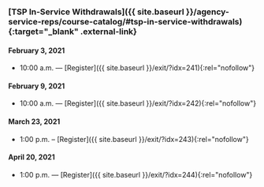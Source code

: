 ### [TSP In-Service Withdrawals]({{ site.baseurl }}/agency-service-reps/course-catalog/#tsp-in-service-withdrawals){:target="\_blank" .external-link}

#### February 3, 2021

- 10:00 a.m. — [Register]({{ site.baseurl }}/exit/?idx=241){:rel="nofollow"}

#### February 9, 2021

- 10:00 a.m. — [Register]({{ site.baseurl }}/exit/?idx=242){:rel="nofollow"}

#### March 23, 2021

- 1:00 p.m. – [Register]({{ site.baseurl }}/exit/?idx=243){:rel="nofollow"}

#### April 20, 2021

- 1:00 p.m. — [Register]({{ site.baseurl }}/exit/?idx=244){:rel="nofollow"}
